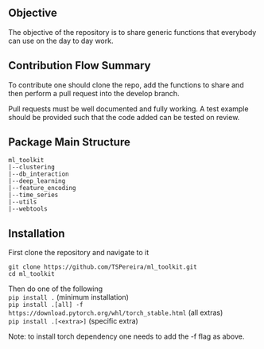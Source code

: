 ## Objective
The objective of the repository is to share generic functions that everybody can use on the day to day work.


## Contribution Flow Summary
To contribute one should clone the repo, add the functions to share and then perform a pull request into the develop
branch.

Pull requests must be well documented and fully working. A test example should be provided such that the code added can 
be tested on review.


## Package Main Structure
```
ml_toolkit
|--clustering
|--db_interaction
|--deep_learning
|--feature_encoding
|--time_series
|--utils
|--webtools
```


## Installation
First clone the repository and navigate to it
```
git clone https://github.com/TSPereira/ml_toolkit.git
cd ml_toolkit
```

Then do one of the following  
`pip install .`  (minimum installation)  
`pip install .[all] -f https://download.pytorch.org/whl/torch_stable.html`  (all extras)  
`pip install .[<extra>]`  (specific extra)

Note: to install torch dependency one needs to add the -f flag as above.